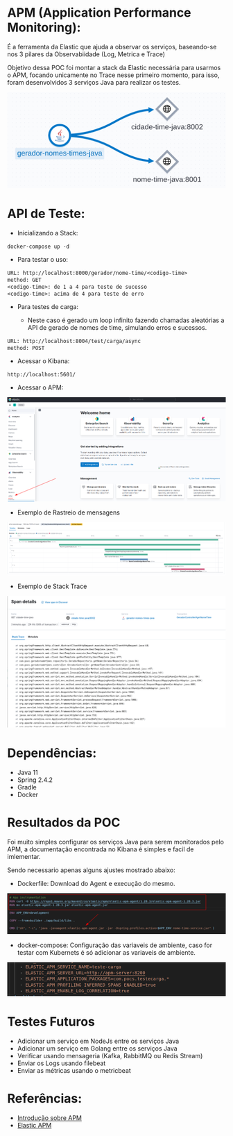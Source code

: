 # APM (Application Performance Monitoring): #
É a ferramenta da Elastic que ajuda a observar os serviços, baseando-se nos 3 pilares da Observabiidade (Log, Metrica e Trace)

Objetivo dessa POC foi montar a stack da Elastic necessária para usarmos o APM, focando unicamente no Trace nesse primeiro momento, para isso, foram desenvolvidos 3 serviços Java para realizar os testes.

![alt text](./documentos/dependencias.png "Arquitetura dos Serviços")

# API de Teste: #
- Inicializando a Stack:
```
docker-compose up -d
```
- Para testar o uso:

```
URL: http://localhost:8000/gerador/nome-time/<codigo-time>
method: GET
<codigo-time>: de 1 a 4 para teste de sucesso
<codigo-time>: acima de 4 para teste de erro
```
- Para testes de carga:

    - Neste caso é gerado um loop infinito fazendo chamadas aleatórias a API de gerado de nomes de time, simulando erros e sucessos.

```
URL: http://localhost:8004/test/carga/async
method: POST
```

- Acessar o Kibana:

```
http://localhost:5601/
```

- Acessar o APM:

![alt text](./documentos/kibana.png "Arquitetura dos Serviços")

- Exemplo de Rastreio de mensagens

![alt text](./documentos/trace.png "Exemplo de trace")

- Exemplo de Stack Trace

![alt text](./documentos/stack_trace.png "Exemplo de stack trace")

# Dependências: #

 - Java 11
 - Spring 2.4.2
 - Gradle
 - Docker

# Resultados da POC #

Foi muito simples configurar os serviços Java para serem monitorados pelo APM, a documentação encontrada no Kibana é simples e facil de imlementar.

Sendo necessario apenas alguns ajustes mostrado abaixo:

- Dockerfile: Download do Agent e execução do mesmo.

![alt text](./documentos/dockerfile.png "Dockerfile")

- docker-compose: Configuração das variaveis de ambiente, caso for testar com Kubernets é só adicionar as variaveis de ambiente.

![alt text](./documentos/docker-compose.png "docker-compose")

# Testes Futuros #

- Adicionar um serviço em NodeJs entre os serviços Java
- Adicionar um serviço em Golang entre os serviços Java
- Verificar usando mensageria (Kafka, RabbitMQ ou Redis Stream)
- Enviar os Logs usando filebeat
- Enviar as métricas usando o metricbeat

# Referências: #
 - [Introdução sobre APM](https://www.youtube.com/watch?v=5Ylg_08HFqw&t=5s)
 - [Elastic APM](https://www.elastic.co/pt/observability)
